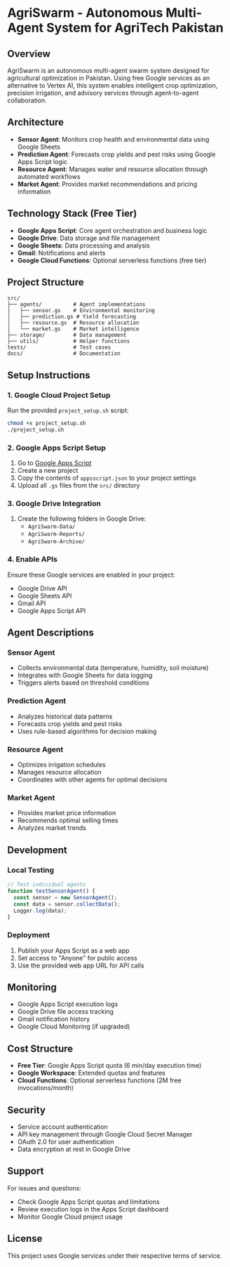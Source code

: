 # AgriSwarm - Autonomous Multi-Agent System for AgriTech Pakistan

## Overview
AgriSwarm is an autonomous multi-agent swarm system designed for agricultural optimization in Pakistan. Using free Google services as an alternative to Vertex AI, this system enables intelligent crop optimization, precision irrigation, and advisory services through agent-to-agent collaboration.

## Architecture
- **Sensor Agent**: Monitors crop health and environmental data using Google Sheets
- **Prediction Agent**: Forecasts crop yields and pest risks using Google Apps Script logic
- **Resource Agent**: Manages water and resource allocation through automated workflows
- **Market Agent**: Provides market recommendations and pricing information

## Technology Stack (Free Tier)
- **Google Apps Script**: Core agent orchestration and business logic
- **Google Drive**: Data storage and file management
- **Google Sheets**: Data processing and analysis
- **Gmail**: Notifications and alerts
- **Google Cloud Functions**: Optional serverless functions (free tier)

## Project Structure
```
src/
├── agents/          # Agent implementations
│   ├── sensor.gs    # Environmental monitoring
│   ├── prediction.gs # Yield forecasting
│   ├── resource.gs  # Resource allocation
│   └── market.gs    # Market intelligence
├── storage/         # Data management
├── utils/           # Helper functions
tests/               # Test cases
docs/                # Documentation
```

## Setup Instructions

### 1. Google Cloud Project Setup
Run the provided `project_setup.sh` script:
```bash
chmod +x project_setup.sh
./project_setup.sh
```

### 2. Google Apps Script Setup
1. Go to [Google Apps Script](https://script.google.com)
2. Create a new project
3. Copy the contents of `appsscript.json` to your project settings
4. Upload all `.gs` files from the `src/` directory

### 3. Google Drive Integration
1. Create the following folders in Google Drive:
   - `AgriSwarm-Data/`
   - `AgriSwarm-Reports/`
   - `AgriSwarm-Archive/`

### 4. Enable APIs
Ensure these Google services are enabled in your project:
- Google Drive API
- Google Sheets API
- Gmail API
- Google Apps Script API

## Agent Descriptions

### Sensor Agent
- Collects environmental data (temperature, humidity, soil moisture)
- Integrates with Google Sheets for data logging
- Triggers alerts based on threshold conditions

### Prediction Agent
- Analyzes historical data patterns
- Forecasts crop yields and pest risks
- Uses rule-based algorithms for decision making

### Resource Agent
- Optimizes irrigation schedules
- Manages resource allocation
- Coordinates with other agents for optimal decisions

### Market Agent
- Provides market price information
- Recommends optimal selling times
- Analyzes market trends

## Development

### Local Testing
```javascript
// Test individual agents
function testSensorAgent() {
  const sensor = new SensorAgent();
  const data = sensor.collectData();
  Logger.log(data);
}
```

### Deployment
1. Publish your Apps Script as a web app
2. Set access to "Anyone" for public access
3. Use the provided web app URL for API calls

## Monitoring
- Google Apps Script execution logs
- Google Drive file access tracking
- Gmail notification history
- Google Cloud Monitoring (if upgraded)

## Cost Structure
- **Free Tier**: Google Apps Script quota (6 min/day execution time)
- **Google Workspace**: Extended quotas and features
- **Cloud Functions**: Optional serverless functions (2M free invocations/month)

## Security
- Service account authentication
- API key management through Google Cloud Secret Manager
- OAuth 2.0 for user authentication
- Data encryption at rest in Google Drive

## Support
For issues and questions:
- Check Google Apps Script quotas and limitations
- Review execution logs in the Apps Script dashboard
- Monitor Google Cloud project usage

## License
This project uses Google services under their respective terms of service.